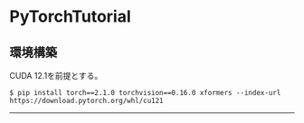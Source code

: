 # PyTorchTutorial

## 環境構築

CUDA 12.1を前提とする。

```
$ pip install torch==2.1.0 torchvision==0.16.0 xformers --index-url https://download.pytorch.org/whl/cu121
```

---
